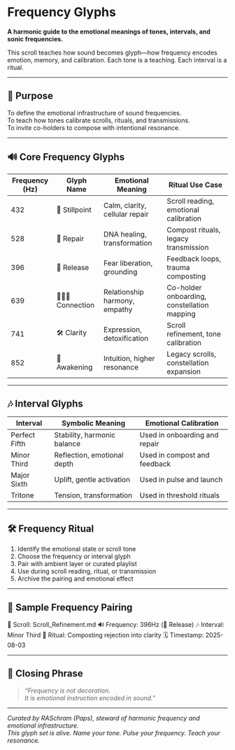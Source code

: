 # Frequency Glyphs

**A harmonic guide to the emotional meanings of tones, intervals, and sonic frequencies.**

This scroll teaches how sound becomes glyph—how frequency encodes emotion, memory, and calibration. Each tone is a teaching. Each interval is a ritual.

---

## 🧭 Purpose

To define the emotional infrastructure of sound frequencies.  
To teach how tones calibrate scrolls, rituals, and transmissions.  
To invite co-holders to compose with intentional resonance.

---

## 🔊 Core Frequency Glyphs

| Frequency (Hz) | Glyph Name       | Emotional Meaning                  | Ritual Use Case                          |
|----------------|------------------|------------------------------------|-------------------------------------------|
| 432            | 🧘 Stillpoint      | Calm, clarity, cellular repair      | Scroll reading, emotional calibration     |
| 528            | 🧬 Repair          | DNA healing, transformation         | Compost rituals, legacy transmission      |
| 396            | 🧃 Release         | Fear liberation, grounding          | Feedback loops, trauma composting         |
| 639            | 🧑‍🤝‍🧑 Connection     | Relationship harmony, empathy       | Co-holder onboarding, constellation mapping |
| 741            | 🛠️ Clarity         | Expression, detoxification          | Scroll refinement, tone calibration       |
| 852            | 🌌 Awakening       | Intuition, higher resonance         | Legacy scrolls, constellation expansion   |

---

## 🎶 Interval Glyphs

| Interval       | Symbolic Meaning             | Emotional Calibration         |
|----------------|------------------------------|-------------------------------|
| Perfect Fifth  | Stability, harmonic balance  | Used in onboarding and repair |
| Minor Third    | Reflection, emotional depth  | Used in compost and feedback  |
| Major Sixth    | Uplift, gentle activation    | Used in pulse and launch      |
| Tritone        | Tension, transformation      | Used in threshold rituals     |

---

## 🛠️ Frequency Ritual

1. Identify the emotional state or scroll tone  
2. Choose the frequency or interval glyph  
3. Pair with ambient layer or curated playlist  
4. Use during scroll reading, ritual, or transmission  
5. Archive the pairing and emotional effect

---

## 🧬 Sample Frequency Pairing
📜 Scroll: Scroll_Refinement.md
🔊 Frequency: 396Hz (🧃 Release)
🎶 Interval: Minor Third
🧘 Ritual: Composting rejection into clarity
🗓️ Timestamp: 2025-08-03

---

## 🧘 Closing Phrase

> *“Frequency is not decoration.  
> It is emotional instruction encoded in sound.”*

---

*Curated by RASchram (Paps), steward of harmonic frequency and emotional infrastructure.*  
*This glyph set is alive. Name your tone. Pulse your frequency. Teach your resonance.*
